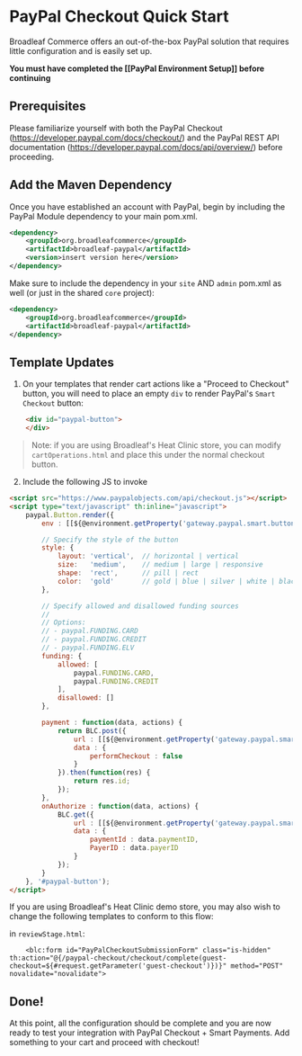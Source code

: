 # PayPal Checkout Quick Start

Broadleaf Commerce offers an out-of-the-box PayPal solution that requires little configuration and is easily set up.

**You must have completed the [[PayPal Environment Setup]] before continuing**

## Prerequisites
Please familiarize yourself with both the PayPal Checkout 
(https://developer.paypal.com/docs/checkout/) and the PayPal REST API documentation (https://developer.paypal.com/docs/api/overview/) before proceeding.

## Add the Maven Dependency
Once you have established an account with PayPal, begin by including the PayPal Module dependency to your main pom.xml.

```xml
<dependency>
    <groupId>org.broadleafcommerce</groupId>
    <artifactId>broadleaf-paypal</artifactId>
    <version>insert version here</version>
</dependency>
```

Make sure to include the dependency in your `site` AND `admin` pom.xml as well (or just in the shared `core` project):

```xml
<dependency>
    <groupId>org.broadleafcommerce</groupId>
    <artifactId>broadleaf-paypal</artifactId>
</dependency>
```

## Template Updates

1. On your templates that render cart actions like a "Proceed to Checkout" button, you will need to place an empty `div` to render
PayPal's `Smart Checkout` button:

```html
    <div id="paypal-button">
    </div>
```

> Note: if you are using Broadleaf's Heat Clinic store, you can modify `cartOperations.html` and place this under the normal checkout button.

2. Include the following JS to invoke

```html
<script src="https://www.paypalobjects.com/api/checkout.js"></script>
<script type="text/javascript" th:inline="javascript">
    paypal.Button.render({
        env : [[${@environment.getProperty('gateway.paypal.smart.button.env')}]],

        // Specify the style of the button
        style: {
            layout: 'vertical',  // horizontal | vertical
            size:   'medium',    // medium | large | responsive
            shape:  'rect',      // pill | rect
            color:  'gold'       // gold | blue | silver | white | black
        },

        // Specify allowed and disallowed funding sources
        //
        // Options:
        // - paypal.FUNDING.CARD
        // - paypal.FUNDING.CREDIT
        // - paypal.FUNDING.ELV
        funding: {
            allowed: [
                paypal.FUNDING.CARD,
                paypal.FUNDING.CREDIT
            ],
            disallowed: []
        },

        payment : function(data, actions) {
            return BLC.post({
                url : [[${@environment.getProperty('gateway.paypal.smart.button.payment.url')}]],
                data : {
                    performCheckout : false
                }
            }).then(function(res) {
                return res.id;
            });
        },
        onAuthorize : function(data, actions) {
            BLC.get({
                url : [[${@environment.getProperty('gateway.paypal.smart.button.authorize.url')}]],
                data : {
                    paymentId : data.paymentID,
                    PayerID : data.payerID
                }
            });
        }
    }, '#paypal-button');
</script>
```

If you are using Broadleaf's Heat Clinic demo store, you may also wish to change the following templates to conform to this flow:

in `reviewStage.html`:

```
    <blc:form id="PayPalCheckoutSubmissionForm" class="is-hidden" th:action="@{/paypal-checkout/checkout/complete(guest-checkout=${#request.getParameter('guest-checkout')})}" method="POST" novalidate="novalidate">
```


## Done!
At this point, all the configuration should be complete and you are now ready to test your integration with PayPal Checkout + Smart Payments.
Add something to your cart and proceed with checkout!
